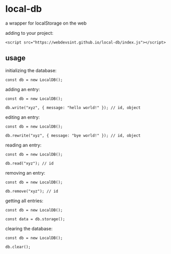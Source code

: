 # local-db
a wrapper for localStorage on the web

adding to your project:
```
<script src="https://webdevsint.github.io/local-db/index.js"></script>
```

## usage
initializing the database:
```
const db = new LocalDB();
```

adding an entry:
```
const db = new LocalDB();

db.write("xyz", { message: "hello world!" }); // id, object
```

editing an entry:
```
const db = new LocalDB();

db.rewrite("xyz", { message: "bye world!" }); // id, object
```

reading an entry:
```
const db = new LocalDB();

db.read("xyz"); // id
```

removing an entry:
```
const db = new LocalDB();

db.remove("xyz"); // id
```

getting all entries:
```
const db = new LocalDB();

const data = db.storage();
```

clearing the database:
```
const db = new LocalDB();

db.clear();
```
